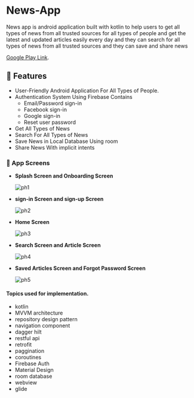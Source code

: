# News-App
News app is android application built with kotlin to help users to get all types of news from all trusted sources for all types of people and get the latest and updated articles easily every day and they can search for all types of news from all trusted sources and they can save and share news

[Google Play Link](https://play.google.com/store/apps/details?id=com.moyehics.news).

## 🦾 Features
- User-Friendly Android Application For All Types of People.
- Authentication System Using Firebase Contains
  - Email/Password sign-in
  - Facebook sign-in
  - Google sign-in
  - Reset user password
- Get All Types of News 
- Search For All Types of News
- Save News in Local Database Using room 
- Share News With implicit intents

### 📱 App Screens
- </B> **Splash Screen and Onboarding Screen** 

  ![ph1](https://user-images.githubusercontent.com/71784734/209448924-d5b03631-31cf-4c89-a066-5df555268341.png)
  
- </B> **sign-in Screen and sign-up Screen** 
  
  ![ph2](https://user-images.githubusercontent.com/71784734/209449021-e24d9911-c4b7-4aee-ab8b-faa9f46cd361.png)
  
- </B> **Home Screen** 

  ![ph3](https://user-images.githubusercontent.com/71784734/209449083-b705d0ca-74e0-4056-afab-fe0bd5b60e78.png)

- </B> **Search Screen and Article Screen**

  ![ph4](https://user-images.githubusercontent.com/71784734/209449126-37cfdf83-5eef-413b-be19-c283f2b7ef4c.png)
  
- </B> **Saved Articles Screen and Forgot Password Screen**
  
  ![ph5](https://user-images.githubusercontent.com/71784734/209449211-ce90fdee-9f75-4028-8ac3-0653586dcb98.png)



#### Topics used for implementation.

- kotlin
- MVVM architecture
- repository design pattern 
- navigation component
- dagger hilt
- restful api
- retrofit
- paggination
- coroutines
- Firebase Auth
- Material Design
- room database
- webview
- glide 
